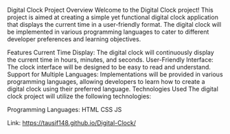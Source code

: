 
Digital Clock Project 
Overview
Welcome to the Digital Clock project! This project is aimed at creating a simple yet functional digital clock application that displays the current time in a user-friendly format. The digital clock will be implemented in various programming languages to cater to different developer preferences and learning objectives.

Features
Current Time Display: The digital clock will continuously display the current time in hours, minutes, and seconds.
User-Friendly Interface: The clock interface will be designed to be easy to read and understand.
Support for Multiple Languages: Implementations will be provided in various programming languages, allowing developers to learn how to create a digital clock using their preferred language.
Technologies Used
The digital clock project will utilize the following technologies:

Programming Languages:
HTML
CSS
JS

Link: https://tausif148.github.io/Digital-Clock/
